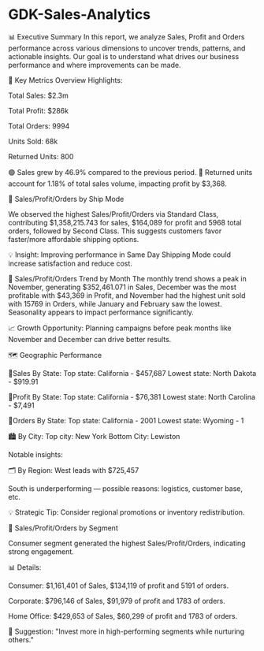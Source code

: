 # GDK-Sales-Analytics


📊 Executive Summary
In this report, we analyze Sales, Profit and Orders performance across various dimensions to uncover trends, patterns, and actionable insights. Our goal is to understand what drives our business performance and where improvements can be made.

🧾 Key Metrics Overview
Highlights:

Total Sales: $2.3m

Total Profit: $286k

Total Orders: 9994

Units Sold: 68k

Returned Units: 800

🟢 Sales grew by 46.9% compared to the previous period.
🔴 Returned units account for 1.18% of total sales volume, impacting profit by $3,368.



🚚 Sales/Profit/Orders by Ship Mode

We observed the highest Sales/Profit/Orders via Standard Class, contributing $1,358,215.743 for sales, $164,089 for profit and 5968 total orders, followed by Second Class. This suggests customers favor faster/more affordable shipping options.

💡 Insight: Improving performance in Same Day Shipping Mode could increase satisfaction and reduce cost.


📅 Sales/Profit/Orders Trend by Month
The monthly trend shows a peak in November, generating $352,461.071 in Sales, December was the most profitable with $43,369 in Profit, and November had the highest unit sold with 15769 in Orders, while January and February saw the lowest. Seasonality appears to impact performance significantly.

📈 Growth Opportunity: Planning campaigns before peak months like November and December can drive better results.


🗺️ Geographic Performance

📍Sales  By State:
Top state: California - $457,687
Lowest state: North Dakota - $919.91

📍Profit  By State:
Top state: California - $76,381
Lowest state: North Carolina - $7,491

📍Orders  By State:
Top state: California - 2001
Lowest state: Wyoming - 1

🏙️ By City:
Top city: New York
Bottom City: Lewiston

Notable insights:

🗂️ By Region:
West leads with $725,457

South is underperforming — possible reasons: logistics, customer base, etc.

💡 Strategic Tip: Consider regional promotions or inventory redistribution.


👥 Sales/Profit/Orders by Segment

Consumer segment generated the highest Sales/Profit/Orders, indicating strong engagement.

📊 Details:

Consumer: $1,161,401 of Sales, $134,119 of profit and 5191 of orders.

Corporate:  $796,146 of Sales, $91,979 of profit and 1783 of orders.

Home Office:  $429,653 of Sales, $60,299 of profit and 1783 of orders.

💬 Suggestion: "Invest more in high-performing segments while nurturing others."



